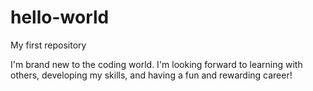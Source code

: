 # hello-world
My first repository

I'm brand new to the coding world. I'm looking forward to learning with others, developing my skills, and having a fun and rewarding career!
